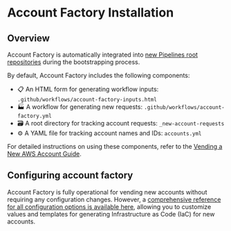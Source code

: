 # Account Factory Installation

## Overview

Account Factory is automatically integrated into [new Pipelines root repositories](/2.0/docs/pipelines/installation/addingnewrepo) during the bootstrapping process.

By default, Account Factory includes the following components:

- 📋 An HTML form for generating workflow inputs: `.github/workflows/account-factory-inputs.html`
- 🏭 A workflow for generating new requests: `.github/workflows/account-factory.yml`
- 🗃️ A root directory for tracking account requests: `_new-account-requests`
- ⚙️ A YAML file for tracking account names and IDs: `accounts.yml`

For detailed instructions on using these components, refer to the [Vending a New AWS Account Guide](/2.0/docs/accountfactory/guides/vend-aws-account).

## Configuring account factory

Account Factory is fully operational for vending new accounts without requiring any configuration changes. However, a [comprehensive reference for all configuration options is available here](/2.0/reference/accountfactory/configurations), allowing you to customize values and templates for generating Infrastructure as Code (IaC) for new accounts.

 

